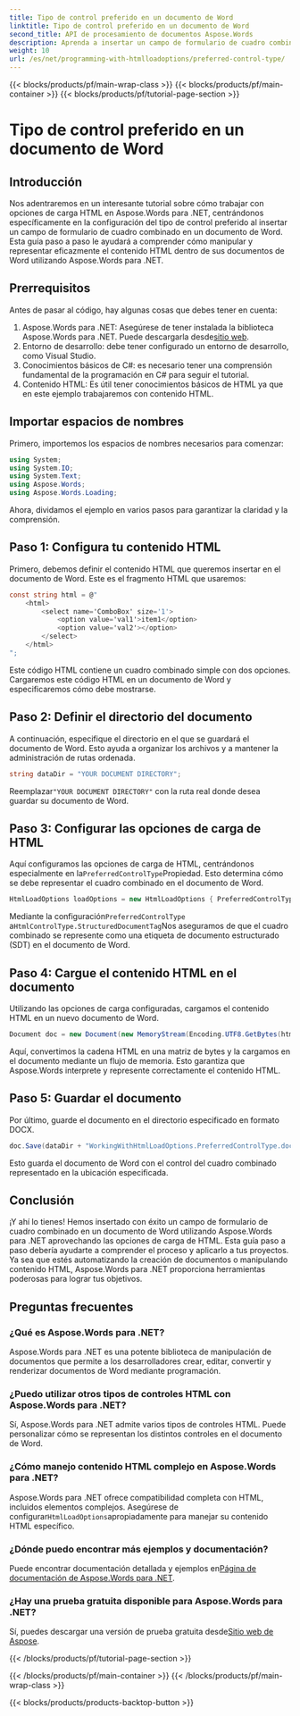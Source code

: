 ```yaml
---
title: Tipo de control preferido en un documento de Word
linktitle: Tipo de control preferido en un documento de Word
second_title: API de procesamiento de documentos Aspose.Words
description: Aprenda a insertar un campo de formulario de cuadro combinado en un documento de Word con Aspose.Words para .NET. Siga esta guía paso a paso para lograr una integración perfecta de contenido HTML.
weight: 10
url: /es/net/programming-with-htmlloadoptions/preferred-control-type/
---
```


{{< blocks/products/pf/main-wrap-class >}}
{{< blocks/products/pf/main-container >}}
{{< blocks/products/pf/tutorial-page-section >}}

# Tipo de control preferido en un documento de Word

## Introducción

Nos adentraremos en un interesante tutorial sobre cómo trabajar con opciones de carga HTML en Aspose.Words para .NET, centrándonos específicamente en la configuración del tipo de control preferido al insertar un campo de formulario de cuadro combinado en un documento de Word. Esta guía paso a paso le ayudará a comprender cómo manipular y representar eficazmente el contenido HTML dentro de sus documentos de Word utilizando Aspose.Words para .NET.

## Prerrequisitos

Antes de pasar al código, hay algunas cosas que debes tener en cuenta:

1.  Aspose.Words para .NET: Asegúrese de tener instalada la biblioteca Aspose.Words para .NET. Puede descargarla desde[sitio web](https://releases.aspose.com/words/net/).
2. Entorno de desarrollo: debe tener configurado un entorno de desarrollo, como Visual Studio.
3. Conocimientos básicos de C#: es necesario tener una comprensión fundamental de la programación en C# para seguir el tutorial.
4. Contenido HTML: Es útil tener conocimientos básicos de HTML ya que en este ejemplo trabajaremos con contenido HTML.

## Importar espacios de nombres

Primero, importemos los espacios de nombres necesarios para comenzar:

```csharp
using System;
using System.IO;
using System.Text;
using Aspose.Words;
using Aspose.Words.Loading;
```

Ahora, dividamos el ejemplo en varios pasos para garantizar la claridad y la comprensión.

## Paso 1: Configura tu contenido HTML

Primero, debemos definir el contenido HTML que queremos insertar en el documento de Word. Este es el fragmento HTML que usaremos:

```csharp
const string html = @"
    <html>
        <select name='ComboBox' size='1'>
            <option value='val1'>item1</option>
            <option value='val2'></option>                        
        </select>
    </html>
";
```

Este código HTML contiene un cuadro combinado simple con dos opciones. Cargaremos este código HTML en un documento de Word y especificaremos cómo debe mostrarse.

## Paso 2: Definir el directorio del documento

A continuación, especifique el directorio en el que se guardará el documento de Word. Esto ayuda a organizar los archivos y a mantener la administración de rutas ordenada.

```csharp
string dataDir = "YOUR DOCUMENT DIRECTORY";
```

 Reemplazar`"YOUR DOCUMENT DIRECTORY"` con la ruta real donde desea guardar su documento de Word.

## Paso 3: Configurar las opciones de carga de HTML

 Aquí configuramos las opciones de carga de HTML, centrándonos especialmente en la`PreferredControlType`Propiedad. Esto determina cómo se debe representar el cuadro combinado en el documento de Word.

```csharp
HtmlLoadOptions loadOptions = new HtmlLoadOptions { PreferredControlType = HtmlControlType.StructuredDocumentTag };
```

 Mediante la configuración`PreferredControlType` a`HtmlControlType.StructuredDocumentTag`Nos aseguramos de que el cuadro combinado se represente como una etiqueta de documento estructurado (SDT) en el documento de Word.

## Paso 4: Cargue el contenido HTML en el documento

Utilizando las opciones de carga configuradas, cargamos el contenido HTML en un nuevo documento de Word.

```csharp
Document doc = new Document(new MemoryStream(Encoding.UTF8.GetBytes(html)), loadOptions);
```

Aquí, convertimos la cadena HTML en una matriz de bytes y la cargamos en el documento mediante un flujo de memoria. Esto garantiza que Aspose.Words interprete y represente correctamente el contenido HTML.

## Paso 5: Guardar el documento

Por último, guarde el documento en el directorio especificado en formato DOCX.

```csharp
doc.Save(dataDir + "WorkingWithHtmlLoadOptions.PreferredControlType.docx", SaveFormat.Docx);
```

Esto guarda el documento de Word con el control del cuadro combinado representado en la ubicación especificada.

## Conclusión

¡Y ahí lo tienes! Hemos insertado con éxito un campo de formulario de cuadro combinado en un documento de Word utilizando Aspose.Words para .NET aprovechando las opciones de carga de HTML. Esta guía paso a paso debería ayudarte a comprender el proceso y aplicarlo a tus proyectos. Ya sea que estés automatizando la creación de documentos o manipulando contenido HTML, Aspose.Words para .NET proporciona herramientas poderosas para lograr tus objetivos.

## Preguntas frecuentes

### ¿Qué es Aspose.Words para .NET?
Aspose.Words para .NET es una potente biblioteca de manipulación de documentos que permite a los desarrolladores crear, editar, convertir y renderizar documentos de Word mediante programación.

### ¿Puedo utilizar otros tipos de controles HTML con Aspose.Words para .NET?
Sí, Aspose.Words para .NET admite varios tipos de controles HTML. Puede personalizar cómo se representan los distintos controles en el documento de Word.

### ¿Cómo manejo contenido HTML complejo en Aspose.Words para .NET?
 Aspose.Words para .NET ofrece compatibilidad completa con HTML, incluidos elementos complejos. Asegúrese de configurar`HtmlLoadOptions`apropiadamente para manejar su contenido HTML específico.

### ¿Dónde puedo encontrar más ejemplos y documentación?
 Puede encontrar documentación detallada y ejemplos en[Página de documentación de Aspose.Words para .NET](https://reference.aspose.com/words/net/).

### ¿Hay una prueba gratuita disponible para Aspose.Words para .NET?
 Sí, puedes descargar una versión de prueba gratuita desde[Sitio web de Aspose](https://releases.aspose.com/).

{{< /blocks/products/pf/tutorial-page-section >}}

{{< /blocks/products/pf/main-container >}}
{{< /blocks/products/pf/main-wrap-class >}}

{{< blocks/products/products-backtop-button >}}
